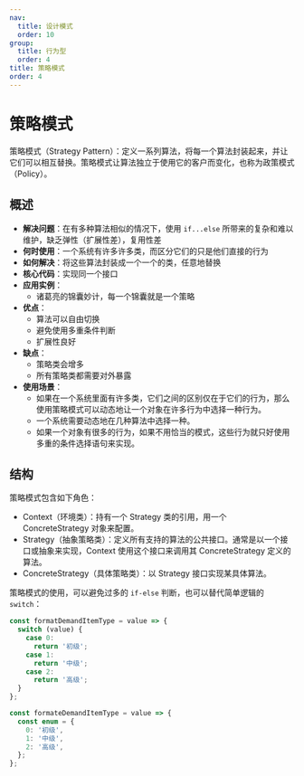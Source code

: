 ```yaml
---
nav:
  title: 设计模式
  order: 10
group:
  title: 行为型
  order: 4
title: 策略模式
order: 4
---
```


# 策略模式

策略模式（Strategy Pattern）：定义一系列算法，将每一个算法封装起来，并让它们可以相互替换。策略模式让算法独立于使用它的客户而变化，也称为政策模式（Policy）。

## 概述

- **解决问题**：在有多种算法相似的情况下，使用 `if...else` 所带来的复杂和难以维护，缺乏弹性（扩展性差），复用性差
- **何时使用**：一个系统有许多许多类，而区分它们的只是他们直接的行为
- **如何解决**：将这些算法封装成一个一个的类，任意地替换
- **核心代码**：实现同一个接口
- **应用实例**：
  - 诸葛亮的锦囊妙计，每一个锦囊就是一个策略
- **优点**：
  - 算法可以自由切换
  - 避免使用多重条件判断
  - 扩展性良好
- **缺点**：
  - 策略类会增多
  - 所有策略类都需要对外暴露
- **使用场景**：
  - 如果在一个系统里面有许多类，它们之间的区别仅在于它们的行为，那么使用策略模式可以动态地让一个对象在许多行为中选择一种行为。
  - 一个系统需要动态地在几种算法中选择一种。
  - 如果一个对象有很多的行为，如果不用恰当的模式，这些行为就只好使用多重的条件选择语句来实现。

## 结构

策略模式包含如下角色：

- Context（环境类）：持有一个 Strategy 类的引用，用一个 ConcreteStrategy 对象来配置。
- Strategy（抽象策略类）：定义所有支持的算法的公共接口。通常是以一个接口或抽象来实现，Context 使用这个接口来调用其 ConcreteStrategy 定义的算法。
- ConcreteStrategy（具体策略类）：以 Strategy 接口实现某具体算法。

策略模式的使用，可以避免过多的 `if-else` 判断，也可以替代简单逻辑的 `switch`：

```js
const formatDemandItemType = value => {
  switch (value) {
    case 0:
      return '初级';
    case 1:
      return '中级';
    case 2:
      return '高级';
  }
};

const formateDemandItemType = value => {
  const enum = {
    0: '初级',
    1: '中级',
    2: '高级',
  };
};
```
